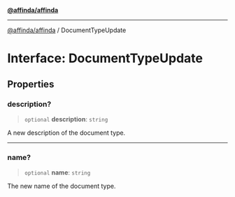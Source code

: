 [**@affinda/affinda**](../README.md)

***

[@affinda/affinda](../globals.md) / DocumentTypeUpdate

# Interface: DocumentTypeUpdate

## Properties

### description?

> `optional` **description**: `string`

A new description of the document type.

***

### name?

> `optional` **name**: `string`

The new name of the document type.
